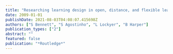 ```yaml
---
title: "Researching learning design in open, distance, and flexible learning: Investigating approaches to supporting design processes and practices"
date: 2009-01-01
publishDate: 2021-08-03T04:08:07.415698Z
authors: ["S Bennett", "S Agostinho", "L Lockyer", "B Harper"]
publication_types: ["2"]
abstract: ""
featured: false
publication: "*Routledge*"
---
```


